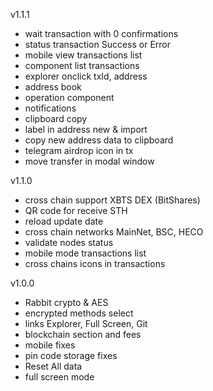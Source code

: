 v1.1.1
- wait transaction with 0 confirmations
- status transaction Success or Error
- mobile view transactions list
- component list transactions
- explorer onclick txId, address
- address book
- operation component
- notifications
- clipboard copy
- label in address new & import
- copy new address data to clipboard
- telegram airdrop icon in tx
- move transfer in modal window

v1.1.0
- cross chain support XBTS DEX (BitShares) 
- QR code for receive STH
- reload update date
- cross chain networks MainNet, BSC, HECO
- validate nodes status
- mobile mode transactions list
- cross chains icons in transactions

v1.0.0

- Rabbit crypto & AES
- encrypted methods select
- links Explorer, Full Screen, Git 
- blockchain section and fees
- mobile fixes
- pin code storage fixes
- Reset All data
- full screen mode

